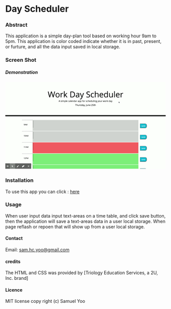 # Day Scheduler

### Abstract

This application is a simple day-plan tool based on working hour 9am to 5pm. 
This application is color coded indicate whether it is in past, present, or furture, and all the data input saved in local storage.



### Screen Shot

##### Demonstration
![Screenshot](assets/demo/demo.gif)



### Installation
To use this app you can click : [here](https://samuelyoo.github.io/dayScheduler)


### Usage
When user input data input text-areas on a time table, and click save button, then the application will save a text-areas data in a user local storage.
When page reflash or repoen that will show up from a user local storage.



#### Contact
Email: sam.hc.yoo@gmail.com



#### credits
The HTML and CSS was provided by [Triology Education Services, a 2U, Inc. brand]

#### Licence
MIT license
copy right (c) Samuel Yoo
